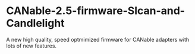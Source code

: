 # CANable-2.5-firmware-Slcan-and-Candlelight
A new high quality, speed optmimized firmware for CANable adapters with lots of new features.
